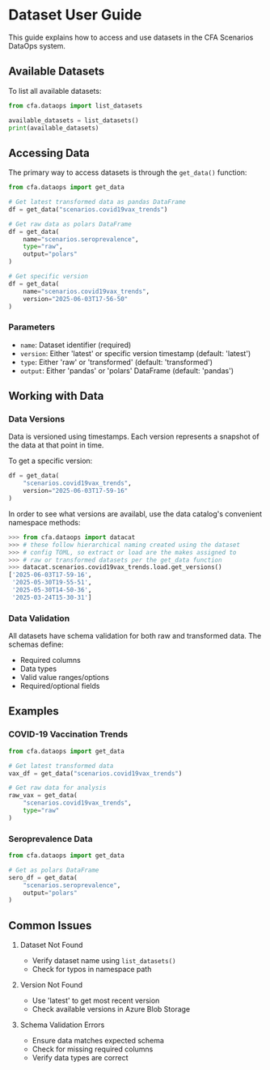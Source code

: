 # Dataset User Guide

This guide explains how to access and use datasets in the CFA Scenarios DataOps system.

## Available Datasets

To list all available datasets:

```python
from cfa.dataops import list_datasets

available_datasets = list_datasets()
print(available_datasets)
```

## Accessing Data

The primary way to access datasets is through the `get_data()` function:

```python
from cfa.dataops import get_data

# Get latest transformed data as pandas DataFrame
df = get_data("scenarios.covid19vax_trends")

# Get raw data as polars DataFrame
df = get_data(
    name="scenarios.seroprevalence",
    type="raw",
    output="polars"
)

# Get specific version
df = get_data(
    name="scenarios.covid19vax_trends",
    version="2025-06-03T17-56-50"
)
```

### Parameters

- `name`: Dataset identifier (required)
- `version`: Either 'latest' or specific version timestamp (default: 'latest')
- `type`: Either 'raw' or 'transformed' (default: 'transformed')
- `output`: Either 'pandas' or 'polars' DataFrame (default: 'pandas')

## Working with Data

### Data Versions

Data is versioned using timestamps. Each version represents a snapshot of the data at that point in time.

To get a specific version:

```python
df = get_data(
    "scenarios.covid19vax_trends",
    version="2025-06-03T17-59-16"
)
```

In order to see what versions are availabl, use the data catalog's convenient namespace methods:

```python
>>> from cfa.dataops import datacat
>>> # these follow hierarchical naming created using the dataset
>>> # config TOML, so extract or load are the makes assigned to
>>> # raw or transformed datasets per the get_data function
>>> datacat.scenarios.covid19vax_trends.load.get_versions()
['2025-06-03T17-59-16',
 '2025-05-30T19-55-51',
 '2025-05-30T14-50-36',
 '2025-03-24T15-30-31']
```

### Data Validation

All datasets have schema validation for both raw and transformed data. The schemas define:
- Required columns
- Data types
- Valid value ranges/options
- Required/optional fields

## Examples

### COVID-19 Vaccination Trends

```python
from cfa.dataops import get_data

# Get latest transformed data
vax_df = get_data("scenarios.covid19vax_trends")

# Get raw data for analysis
raw_vax = get_data(
    "scenarios.covid19vax_trends",
    type="raw"
)
```

### Seroprevalence Data

```python
from cfa.dataops import get_data

# Get as polars DataFrame
sero_df = get_data(
    "scenarios.seroprevalence",
    output="polars"
)
```

## Common Issues

1. Dataset Not Found
   - Verify dataset name using `list_datasets()`
   - Check for typos in namespace path

2. Version Not Found
   - Use 'latest' to get most recent version
   - Check available versions in Azure Blob Storage

3. Schema Validation Errors
   - Ensure data matches expected schema
   - Check for missing required columns
   - Verify data types are correct
